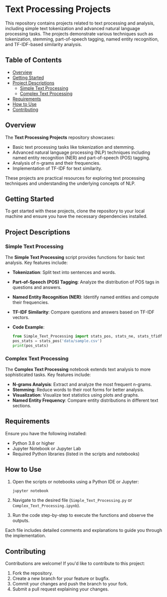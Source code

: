 # Text Processing Projects

This repository contains projects related to text processing and analysis, including simple text tokenization and advanced natural language processing tasks. The projects demonstrate various techniques such as tokenization, stemming, part-of-speech tagging, named entity recognition, and TF-IDF-based similarity analysis.

## Table of Contents

- [Overview](#overview)
- [Getting Started](#getting-started)
- [Project Descriptions](#project-descriptions)
  - [Simple Text Processing](#simple-text-processing)
  - [Complex Text Processing](#complex-text-processing)
- [Requirements](#requirements)
- [How to Use](#how-to-use)
- [Contributing](#contributing)

## Overview

The **Text Processing Projects** repository showcases:

- Basic text processing tasks like tokenization and stemming.
- Advanced natural language processing (NLP) techniques including named entity recognition (NER) and part-of-speech (POS) tagging.
- Analysis of n-grams and their frequencies.
- Implementation of TF-IDF for text similarity.

These projects are practical resources for exploring text processing techniques and understanding the underlying concepts of NLP.

## Getting Started

To get started with these projects, clone the repository to your local machine and ensure you have the necessary dependencies installed.

## Project Descriptions

### Simple Text Processing

The **Simple Text Processing** script provides functions for basic text analysis. Key features include:

- **Tokenization**: Split text into sentences and words.
- **Part-of-Speech (POS) Tagging**: Analyze the distribution of POS tags in questions and answers.
- **Named Entity Recognition (NER)**: Identify named entities and compute their frequencies.
- **TF-IDF Similarity**: Compare questions and answers based on TF-IDF vectors.
- **Code Example**:

  ```python
  from Simple_Text_Processing import stats_pos, stats_ne, stats_tfidf
  pos_stats = stats_pos('data/sample.csv')
  print(pos_stats)
  ```

### Complex Text Processing

The **Complex Text Processing** notebook extends text analysis to more sophisticated tasks. Key features include:

- **N-grams Analysis**: Extract and analyze the most frequent n-grams.
- **Stemming**: Reduce words to their root forms for better analysis.
- **Visualization**: Visualize text statistics using plots and graphs.
- **Named Entity Frequency**: Compare entity distributions in different text sections.

## Requirements

Ensure you have the following installed:

- Python 3.8 or higher
- Jupyter Notebook or Jupyter Lab
- Required Python libraries (listed in the scripts and notebooks)

## How to Use

1. Open the scripts or notebooks using a Python IDE or Jupyter:

   ```bash
   jupyter notebook
   ```

2. Navigate to the desired file (`Simple_Text_Processing.py` or `Complex_Text_Processing.ipynb`).
3. Run the code step-by-step to execute the functions and observe the outputs.

Each file includes detailed comments and explanations to guide you through the implementation.

## Contributing

Contributions are welcome! If you'd like to contribute to this project:

1. Fork the repository.
2. Create a new branch for your feature or bugfix.
3. Commit your changes and push the branch to your fork.
4. Submit a pull request explaining your changes.

